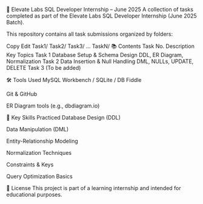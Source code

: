 🚀 Elevate Labs SQL Developer Internship – June 2025
A collection of tasks completed as part of the Elevate Labs SQL Developer Internship (June 2025 Batch).

This repository contains all task submissions organized by folders:

Copy
Edit
Task1/  Task2/  Task3/ ... TaskN/
📚 Contents
Task No.	Description	Key Topics
Task 1	Database Setup & Schema Design	DDL, ER Diagram, Normalization
Task 2	Data Insertion & Null Handling	DML, NULLs, UPDATE, DELETE
Task 3	(To be added)	

🛠️ Tools Used
MySQL Workbench / SQLite / DB Fiddle

Git & GitHub

ER Diagram tools (e.g., dbdiagram.io)

🎯 Key Skills Practiced
Database Design (DDL)

Data Manipulation (DML)

Entity-Relationship Modeling

Normalization Techniques

Constraints & Keys

Query Optimization Basics

📜 License
This project is part of a learning internship and intended for educational purposes.

